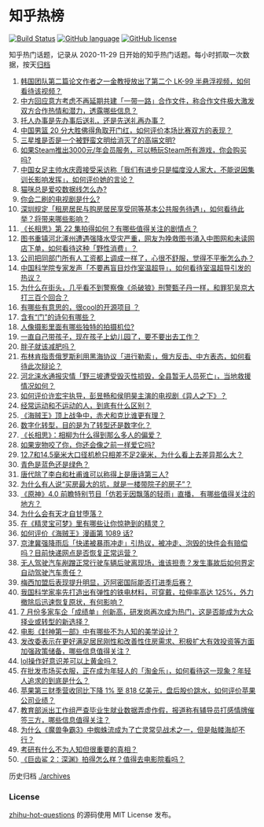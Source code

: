 # 知乎热榜
[![Build Status](https://github.com/ToWeLong/zhihu-hot-questions/workflows/CI/badge.svg)](https://github.com/ToWeLong/zhihu-hot-questions/actions)
[![GitHub language](https://img.shields.io/badge/language-golang-orange.svg)](https://golang.org/)
[![GitHub license](https://img.shields.io/github/license/ToWeLong/zhihu-hot-questions)](https://github.com/ToWeLong/zhihu-hot-questions/blob/main/LICENSE)

知乎热门话题，记录从 2020-11-29 日开始的知乎热门话题。每小时抓取一次数据，按天[归档](./archives)

<!-- BEGIN -->

1. [韩国团队第二篇论文作者之一金教授放出了第二个 LK-99 半悬浮视频，如何看待该视频？](https://www.zhihu.com/question/615553641)
1. [中方回应意方考虑不再延期共建「一带一路」合作文件，称合作文件极大激发双方合作热情和潜力，透露哪些信息？](https://www.zhihu.com/question/615590178)
1. [托人办事是先办事后送礼，还是先送礼再办事？](https://www.zhihu.com/question/605363398)
1. [中国男篮 20 分大胜佛得角取开门红，如何评价本场比赛双方的表现？](https://www.zhihu.com/question/615730679)
1. [三星堆是否是一个被野蛮文明给消灭了的高端文明?](https://www.zhihu.com/question/450395084)
1. [如果Steam推出3000元/年会员服务，可以畅玩Steam所有游戏，你会购买吗?](https://www.zhihu.com/question/614713228)
1. [中国女足主帅水庆霞接受采访称「我们有进步只是幅度没人家大，不能说因集训长影响发挥」，如何评价她的言论？](https://www.zhihu.com/question/615576986)
1. [猫咪总是爱咬数据线怎么办?](https://www.zhihu.com/question/613669832)
1. [你会二刷的电视剧是什么?](https://www.zhihu.com/question/614322915)
1. [深圳规定「租房居民与购房居民享受同等基本公共服务待遇」，如何看待此举？将带来哪些影响？](https://www.zhihu.com/question/615222560)
1. [《长相思》第 22 集拍得如何？有哪些值得关注的剧情点？](https://www.zhihu.com/question/615645296)
1. [图书重镇河北涿州遭遇强降水受灾严重，网友为挽救图书涌入中图网和未读网店下单，如何看待这种「野性消费」？](https://www.zhihu.com/question/615604829)
1. [公司把同部门所有人工资都上调成一样了，心很不舒服，觉得不平衡怎么办？](https://www.zhihu.com/question/615460331)
1. [中国科学院专家发声「不要再盲目炒作室温超导」，如何看待室温超导引发的热议？](https://www.zhihu.com/question/615588028)
1. [为什么在街头，几乎看不到警察像《杀破狼》刑警甄子丹一样，和罪犯吴京大打三百个回合？](https://www.zhihu.com/question/615207570)
1. [有哪些有意思的，很cool的开源项目 ？](https://www.zhihu.com/question/22407853)
1. [含有“门”的诗句有哪些？](https://www.zhihu.com/question/614791548)
1. [人像摄影里面有哪些独特的拍摄机位?](https://www.zhihu.com/question/614024623)
1. [一直自己带孩子，现在孩子上幼儿园了，要不要出去工作？](https://www.zhihu.com/question/606243430)
1. [胖子就该减肥吗？](https://www.zhihu.com/question/615157635)
1. [布林肯指责俄罗斯利用黑海协议「进行勒索」，俄方反击、中方表态，如何看待此次辩论？](https://www.zhihu.com/question/615608019)
1. [河北涞水通报灾情「野三坡遭受毁灭性损毁，全县暂无人员死亡」，当地救援情况如何？](https://www.zhihu.com/question/615572228)
1. [如何评价许宏宇执导，彭昱畅和侯明昊主演的电视剧《异人之下》？](https://www.zhihu.com/question/615568542)
1. [经常运动和不运动的人，到底有什么区别？](https://www.zhihu.com/question/614793311)
1. [《海贼王》顶上战争中，赤犬和克比谁更有理？](https://www.zhihu.com/question/310273137)
1. [数字化转型，目的是为了转型还是数字化？](https://www.zhihu.com/question/566781943)
1. [《长相思》：相柳为什么得到那么多人的偏爱？](https://www.zhihu.com/question/615005210)
1. [如果宠物咬了你，你还会像之前一样爱它吗?](https://www.zhihu.com/question/611341281)
1. [12.7和14.5毫米大口径机枪只相差不足2毫米，为什么看上去差异那么大？](https://www.zhihu.com/question/615325158)
1. [青色是蓝色还是绿色？](https://www.zhihu.com/question/20873999)
1. [唐代除了李白和杜甫谁可以称得上是唐诗第三人?](https://www.zhihu.com/question/318527274)
1. [为什么有人说“买房最大的坑，就是一楼带院子的房子”？](https://www.zhihu.com/question/545097241)
1. [《原神》4.0 前瞻特别节目「仿若无因飘落的轻雨」直播， 有哪些值得关注的地方？](https://www.zhihu.com/question/615665475)
1. [为什么会有天才自甘堕落？](https://www.zhihu.com/question/614693467)
1. [在《精灵宝可梦》里有哪些让你惊艳到的精灵？](https://www.zhihu.com/question/304340272)
1. [如何评价《海贼王》漫画第 1089 话?](https://www.zhihu.com/question/615430351)
1. [京津冀强降雨后「快递被暴雨冲走」引热议，被冲走、泡毁的快件会有赔偿吗？目前快递网点是否恢复正常运营？](https://www.zhihu.com/question/615417895)
1. [无人驾驶汽车剐蹭正常行驶车辆后驶离现场，谁该担责？发生事故后如何界定自动驾驶汽车责任？](https://www.zhihu.com/question/615412178)
1. [梅西加盟后表现提升明显，迈阿密国际能否打进季后赛？](https://www.zhihu.com/question/614111303)
1. [我国科学家率先打造出有弹性的铁电材料，可穿戴，拉伸率高达 125%，外力撤除后迅速恢复原状，有何影响？](https://www.zhihu.com/question/615568746)
1. [7 月份多家车企「成绩单」创新高，研发岗再次成为热门，这是否能成为大众择业或转型的新选择？](https://www.zhihu.com/question/615484406)
1. [电影《封神第一部》中有哪些不为人知的美学设计？](https://www.zhihu.com/question/612337049)
1. [发改委表示在更好满足居民刚性和改善性住房需求、积极扩大有效投资等方面加强政策储备，哪些信息值得关注？](https://www.zhihu.com/question/615584092)
1. [lol操作好意识差可以上黄金吗？](https://www.zhihu.com/question/373399076)
1. [在批发市场买衣服，正在成为年轻人的「淘金乐」，如何看待这一现象？年轻人追求的到底是什么？](https://www.zhihu.com/question/615598953)
1. [苹果第三财季营收同比下降 1% 至 818 亿美元，盘后股价跳水，如何评价苹果公司业绩？](https://www.zhihu.com/question/615566136)
1. [教育部派出工作组严查毕业生就业数据弄虚作假，报道称有辅导员打感情牌催签三方，哪些信息值得关注？](https://www.zhihu.com/question/615759217)
1. [为什么《魔兽争霸3》中蜘蛛流成为了亡灵常见战术之一，但是骷髅海却不行？](https://www.zhihu.com/question/615339437)
1. [考研有什么不为人知但很重要的真相？](https://www.zhihu.com/question/549671935)
1. [《巨齿鲨 2：深渊》拍得怎么样？值得去电影院看吗？](https://www.zhihu.com/question/615220919)

<!-- END -->

历史归档 [./archives](./archives)


### License
[zhihu-hot-questions](https://github.com/towelong/zhihu-hot-questions) 的源码使用 MIT License 发布。